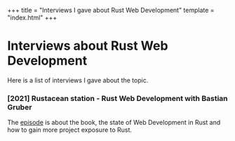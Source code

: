 +++
title = "Interviews I gave about Rust Web Development"
template = "index.html"
+++

# Interviews about Rust Web Development

Here is a list of interviews I gave about the topic. 

<div class="card">
    <h3>[2021] Rustacean station - Rust Web Development with Bastian Gruber</h3>
    The <a href="https://rustacean-station.org/episode/043-bastian-gruber/">episode</a> is about the book, the state of Web Development in Rust and how to gain more project exposure to Rust.
</div>

